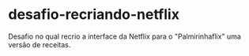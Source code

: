 # desafio-recriando-netflix
Desafio no qual recrio a interface da Netflix para o "Palmirinhaflix" uma versão de receitas.
